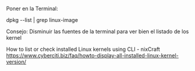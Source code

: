
Poner en la Terminal:


dpkg --list | grep linux-image 



Consejo: Disminuir las fuentes de la terminal para ver bien el listado de los kernel

How to list or check installed Linux kernels using CLI - nixCraft
https://www.cyberciti.biz/faq/howto-display-all-installed-linux-kernel-version/
